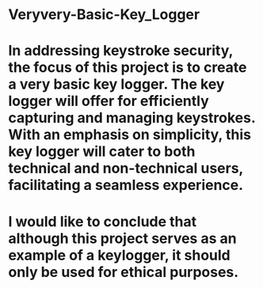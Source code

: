 # Veryvery-Basic-Key_Logger

# In addressing keystroke security, the focus of this project is to create a very basic key logger. The key logger will offer for efficiently capturing and managing keystrokes. With an emphasis on simplicity, this key logger will cater to both technical and non-technical users, facilitating a seamless experience.

# I would like to conclude that although this project serves as an example of a keylogger, it should only be used for ethical purposes.
